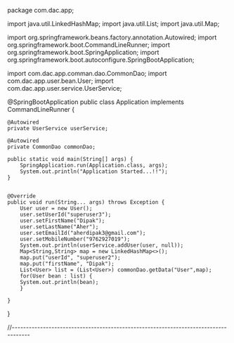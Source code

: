 package com.dac.app;

import java.util.LinkedHashMap;
import java.util.List;
import java.util.Map;

import org.springframework.beans.factory.annotation.Autowired;
import org.springframework.boot.CommandLineRunner;
import org.springframework.boot.SpringApplication;
import org.springframework.boot.autoconfigure.SpringBootApplication;

import com.dac.app.comman.dao.CommonDao;
import com.dac.app.user.bean.User;
import com.dac.app.user.service.UserService;

@SpringBootApplication
public class Application implements CommandLineRunner {

	@Autowired
	private UserService userService;
	
	@Autowired
	private CommonDao commonDao;
	
	public static void main(String[] args) {
		SpringApplication.run(Application.class, args);
		System.out.println("Application Started...!!");
	}
	

	@Override
	public void run(String... args) throws Exception {
		User user = new User();
		user.setUserId("superuser3");
		user.setFirstName("Dipak");
		user.setLastName("Aher");
		user.setEmailId("aherdipak3@gmail.com");
		user.setMobileNumber("9762927019");
		System.out.println(userService.addUser(user, null));
		Map<String,String> map = new LinkedHashMap<>();
		map.put("userId", "superuser2");
		map.put("firstName", "Dipak");
		List<User> list = (List<User>) commonDao.getData("User",map);
		for(User bean : list) {
		System.out.println(bean);
		}
		
	}

}

//------------------------------------------------------------------------------------
